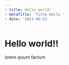 ```yaml
---
- title: Hello world!
- metaTitle: 'Title Hello '
- date: '2021-09-22'
---
```



# Hello world!!

<div class="text-large">
  lorem ipsum factum
</div>